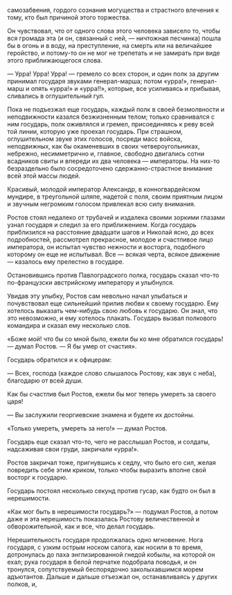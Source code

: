 самозабвения, гордого сознания могущества и страстного влечения к тому, кто был причиной этого торжества.

Он чувствовал, что от одного слова этого человека зависело то, чтобы вся громада эта (и он, связанный с ней, — ничтожная песчинка) пошла бы в огонь и в воду, на преступление, на смерть или на величайшее геройство, и потому-то он не мог не трепетать и не замирать при виде этого приближающегося слова.

— Урра! Урра! Урра! — гремело со всех сторон, и один полк за другим принимал государя звуками генерал-марша; потом «урра!», генерал-марш и опять «урра!» и «yppa!!», которые, все усиливаясь и прибывая, сливались в оглушительный гул.

Пока не подъезжал еще государь, каждый полк в своей безмолвности и неподвижности казался безжизненным телом; только сравнивался с ним государь, полк оживлялся и гремел, присоединяясь к реву всей той линии, которую уже проехал государь. При страшном, оглушительном звуке этих голосов, посреди масс войска, неподвижных, как бы окаменевших в своих четвероугольниках, небрежно, несимметрично и, главное, свободно двигались сотни всадников свиты и впереди их два человека — императоры. На них-то безраздельно было сосредоточено сдержанно-страстное внимание всей этой массы людей.

Красивый, молодой император Александр, в конногвардейском мундире, в треугольной шляпе, надетой с поля, своим приятным лицом и звучным негромким голосом привлекал всю силу внимания.

Ростов стоял недалеко от трубачей и издалека своими зоркими глазами узнал государя и следил за его приближением. Когда государь приблизился на расстояние двадцати шагов и Николай ясно, до всех подробностей, рассмотрел прекрасное, молодое и счастливое лицо императора, он испытал чувство нежности и восторга, подобного которому он еще не испытывал. Все — всякая черта, всякое движение — казалось ему прелестно в государе.

Остановившись против Павлоградского полка, государь сказал что-то по-французски австрийскому императору и улыбнулся.

Увидав эту улыбку, Ростов сам невольно начал улыбаться и почувствовал еще сильнейший прилив любви к своему государю. Ему хотелось выказать чем-нибудь свою любовь к государю. Он знал, что это невозможно, и ему хотелось плакать. Государь вызвал полкового командира и сказал ему несколько слов.

«Боже мой! что бы со мной было, ежели бы ко мне обратился государь! — думал Ростов. — Я бы умер от счастия».

Государь обратился и к офицерам:

— Всех, господа (каждое слово слышалось Ростову, как звук с неба), благодарю от всей души.

Как бы счастлив был Ростов, ежели бы мог теперь умереть за своего царя!

— Вы заслужили георгиевские знамена и будете их достойны.

«Только умереть, умереть за него!» — думал Ростов.

Государь еще сказал что-то, чего не расслышал Ростов, и солдаты, надсаживая свои груди, закричали «урра!».

Ростов закричал тоже, пригнувшись к седлу, что было его сил, желая повредить себе этим криком, только чтобы выразить вполне свой восторг к государю.

Государь постоял несколько секунд против гусар, как будто он был в нерешимости.

«Как мог быть в нерешимости государь?» — подумал Ростов, а потом даже и эта нерешимость показалась Ростову величественной и обворожительной, как и все, что делал государь.

Нерешительность государя продолжалась одно мгновение. Нога государя, с узким острым носком сапога, как носили в то время, дотронулась до паха энглизированной гнедой кобылы, на которой он ехал; рука государя в белой перчатке подобрала поводья, и он тронулся, сопутствуемый беспорядочно заколыхавшимся морем адъютантов. Дальше и дальше отъезжал он, останавливаясь у других полков, и,

